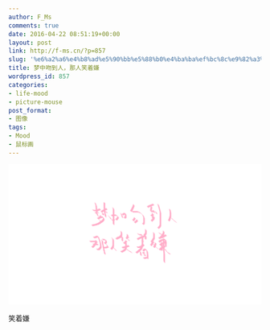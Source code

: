 ```yaml
---
author: F_Ms
comments: true
date: 2016-04-22 08:51:19+00:00
layout: post
link: http://f-ms.cn/?p=857
slug: '%e6%a2%a6%e4%b8%ad%e5%90%bb%e5%88%b0%e4%ba%ba%ef%bc%8c%e9%82%a3%e4%ba%ba%e7%ac%91%e7%9d%80%e5%ab%8c'
title: 梦中吻到人，那人笑着嫌
wordpress_id: 857
categories:
- life-mood
- picture-mouse
post_format:
- 图像
tags:
- Mood
- 鼠标画
---
```


![梦中吻到人，那人笑着嫌_20160421](/img/post/wp/2016/04/梦中吻到人，那人笑着嫌_20160421.png)


笑着嫌
